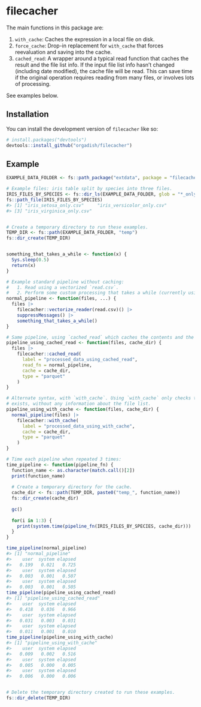 
<!-- README.md is generated from README.Rmd. Please edit that file -->

# filecacher

<!-- badges: start -->
<!-- badges: end -->

The main functions in this package are:

1.  `with_cache`: Caches the expression in a local file on disk.
2.  `force_cache`: Drop-in replacement for `with_cache` that forces
    reevaluation and saving into the cache.
3.  `cached_read`: A wrapper around a typical read function that caches
    the result and the file list info. If the input file list info
    hasn’t changed (including date modified), the cache file will be
    read. This can save time if the original operation requires reading
    from many files, or involves lots of processing.

See examples below.

## Installation

You can install the development version of `filecacher` like so:

``` r
# install.packages("devtools")
devtools::install_github("orgadish/filecacher")
```

## Example

``` r
EXAMPLE_DATA_FOLDER <- fs::path_package("extdata", package = "filecacher")

# Example files: iris table split by species into three files.
IRIS_FILES_BY_SPECIES <- fs::dir_ls(EXAMPLE_DATA_FOLDER, glob = "*_only.csv")
fs::path_file(IRIS_FILES_BY_SPECIES)
#> [1] "iris_setosa_only.csv"     "iris_versicolor_only.csv"
#> [3] "iris_virginica_only.csv"


# Create a temporary directory to run these examples.
TEMP_DIR <- fs::path(EXAMPLE_DATA_FOLDER, "temp")
fs::dir_create(TEMP_DIR)


something_that_takes_a_while <- function(x) {
  Sys.sleep(0.5)
  return(x)
}

# Example standard pipeline without caching: 
#   1. Read using a vectorized `read.csv`.
#   2. Perform some custom processing that takes a while (currently using sleep as an example).
normal_pipeline <- function(files, ...) {
  files |> 
    filecacher::vectorize_reader(read.csv)() |> 
    suppressMessages() |>
    something_that_takes_a_while()
}

# Same pipeline, using `cached_read` which caches the contents and the file info for checking later:
pipeline_using_cached_read <- function(files, cache_dir) {
  files |> 
    filecacher::cached_read(
      label = "processed_data_using_cached_read",
      read_fn = normal_pipeline, 
      cache = cache_dir,
      type = "parquet"
    )
}

# Alternate syntax, with `with_cache`. Using `with_cache` only checks that the cache file
# exists, without any information about the file list.
pipeline_using_with_cache <- function(files, cache_dir) {
  normal_pipeline(files) |> 
    filecacher::with_cache(
      label = "processed_data_using_with_cache",
      cache = cache_dir,
      type = "parquet"
    )
}

# Time each pipeline when repeated 3 times:
time_pipeline <- function(pipeline_fn) {
  function_name <- as.character(match.call()[2])
  print(function_name)
  
  # Create a temporary directory for the cache.
  cache_dir <- fs::path(TEMP_DIR, paste0("temp_", function_name))
  fs::dir_create(cache_dir)
  
  gc()
  
  for(i in 1:3) {
    print(system.time(pipeline_fn(IRIS_FILES_BY_SPECIES, cache_dir)))
  }
}

time_pipeline(normal_pipeline)
#> [1] "normal_pipeline"
#>    user  system elapsed 
#>   0.199   0.021   0.725 
#>    user  system elapsed 
#>   0.003   0.001   0.507 
#>    user  system elapsed 
#>   0.003   0.001   0.505
time_pipeline(pipeline_using_cached_read)
#> [1] "pipeline_using_cached_read"
#>    user  system elapsed 
#>   0.418   0.036   0.966 
#>    user  system elapsed 
#>   0.031   0.003   0.031 
#>    user  system elapsed 
#>   0.011   0.001   0.010
time_pipeline(pipeline_using_with_cache)
#> [1] "pipeline_using_with_cache"
#>    user  system elapsed 
#>   0.009   0.002   0.516 
#>    user  system elapsed 
#>   0.005   0.000   0.005 
#>    user  system elapsed 
#>   0.006   0.000   0.006


# Delete the temporary directory created to run these examples.
fs::dir_delete(TEMP_DIR)
  
```
